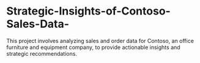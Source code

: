 # Strategic-Insights-of-Contoso-Sales-Data-
This project involves analyzing sales and order data for Contoso, an office furniture and equipment company, to provide actionable insights and strategic recommendations.
